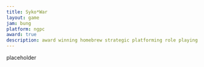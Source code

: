 ```yaml
---
title: Syko*War
layout: game
jam: bung
platform: ngpc
award: true
description: award winning homebrew strategic platforming role playing game
---
```


placeholder